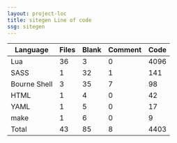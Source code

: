 ```yaml
---
layout: project-loc
title: sitegen Line of code
ssg: sitegen
---
```

<div class="table-responsive">
<table class="table">
<thead><tr>
<th>Language</th>
<th>Files</th>
<th>Blank</th>
<th>Comment</th>
<th>Code</th>
</tr></thead><tbody>
<tr><td>Lua</td><td> 36</td><td> 3</td><td> 0</td><td> 4096</td></tr>
<tr><td>SASS</td><td> 1</td><td> 32</td><td> 1</td><td> 141</td></tr>
<tr><td>Bourne Shell</td><td> 3</td><td> 35</td><td> 7</td><td> 98</td></tr>
<tr><td>HTML</td><td> 1</td><td> 4</td><td> 0</td><td> 42</td></tr>
<tr><td>YAML</td><td> 1</td><td> 5</td><td> 0</td><td> 17</td></tr>
<tr><td>make</td><td> 1</td><td> 6</td><td> 0</td><td> 9</td></tr>
<tr><td>Total</td><td>43</td><td>85</td><td>8</td><td>4403</td></tr>
</tbody></table></div>
